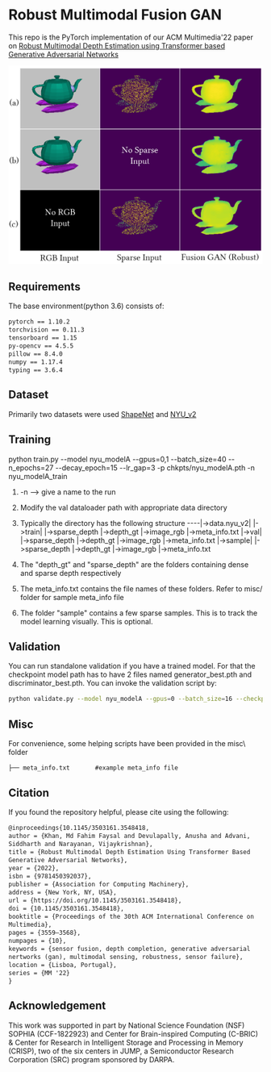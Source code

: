 # Robust Multimodal Fusion GAN

This repo is the PyTorch implementation of our ACM Multimedia'22 paper on [Robust Multimodal Depth Estimation using Transformer based Generative Adversarial Networks](https://dl.acm.org/doi/abs/10.1145/3503161.3548418)

<p align="center">
	<img src="misc/teapot.png" alt="photo not available">
</p>

## Requirements
The base environment(python 3.6) consists of:
```
pytorch == 1.10.2
torchvision == 0.11.3
tensorboard == 1.15
py-opencv == 4.5.5
pillow == 8.4.0
numpy == 1.17.4
typing == 3.6.4
```

## Dataset
Primarily two datasets were used [ShapeNet](https://shapenet.org/) and [NYU_v2](https://cs.nyu.edu/~silberman/datasets/nyu_depth_v2.html)

## Training

python train.py --model nyu_modelA --gpus=0,1 --batch_size=40 --n_epochs=27 --decay_epoch=15 --lr_gap=3 -p chkpts/nyu_modelA.pth -n nyu_modelA_train

1. -n --> give a name to the run
2. Modify the val dataloader path with appropriate data directory
3. Typically the directory has the following structure
    ----|->data.nyu_v2|
                      |->train|
                              |->sparse_depth
                              |->depth_gt
                              |->image_rgb
                              |->meta_info.txt
                      |->val|
                            |->sparse_depth
                            |->depth_gt
                            |->image_rgb
                            |->meta_info.txt
                      |->sample|
                               |->sparse_depth
                               |->depth_gt
                               |->image_rgb
                               |->meta_info.txt

4. The "depth_gt" and "sparse_depth" are the folders containing dense and sparse depth respectively
5. The meta_info.txt contains the file names of these folders. Refer to misc/ folder for sample meta_info file
6. The folder "sample" contains a few sparse samples. This is to track the model learning visually. This is optional.

 
## Validation
You can run standalone validation if you have a trained model. For that the checkpoint model path has to have 2 files named generator_best.pth and discriminator_best.pth. You can invoke the validation script by:
```bash
python validate.py --model nyu_modelA --gpus=0 --batch_size=16 --checkpoint_model=./logdir/nyu_train/saved_models/ -n nyu_test
```
## Misc
For convenience, some helping scripts have been provided in the misc\ folder
```
├── meta_info.txt       #example meta_info file
```

## Citation
If you found the repository helpful, please cite using the following:
```
@inproceedings{10.1145/3503161.3548418,
author = {Khan, Md Fahim Faysal and Devulapally, Anusha and Advani, Siddharth and Narayanan, Vijaykrishnan},
title = {Robust Multimodal Depth Estimation Using Transformer Based Generative Adversarial Networks},
year = {2022},
isbn = {9781450392037},
publisher = {Association for Computing Machinery},
address = {New York, NY, USA},
url = {https://doi.org/10.1145/3503161.3548418},
doi = {10.1145/3503161.3548418},
booktitle = {Proceedings of the 30th ACM International Conference on Multimedia},
pages = {3559–3568},
numpages = {10},
keywords = {sensor fusion, depth completion, generative adversarial nertworks (gan), multimodal sensing, robustness, sensor failure},
location = {Lisboa, Portugal},
series = {MM '22}
}
```

## Acknowledgement
This work was supported in part by National Science Foundation (NSF) SOPHIA (CCF-1822923) and Center for Brain-inspired Computing (C-BRIC) & Center for Research in Intelligent Storage and Processing in Memory (CRISP), two of the six centers in JUMP, a Semiconductor Research Corporation (SRC) program sponsored by DARPA.
